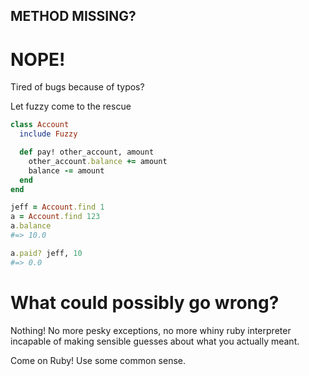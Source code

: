 METHOD MISSING?
---------------

NOPE!
=====

Tired of bugs because of typos?

Let fuzzy come to the rescue

```ruby
class Account
  include Fuzzy

  def pay! other_account, amount
    other_account.balance += amount
    balance -= amount
  end
end

jeff = Account.find 1
a = Account.find 123
a.balance
#=> 10.0

a.paid? jeff, 10
#=> 0.0
```

What could possibly go wrong?
=============================

Nothing! No more pesky exceptions, no more whiny ruby interpreter incapable
of making sensible guesses about what you actually meant.


Come on Ruby! Use some common sense.

